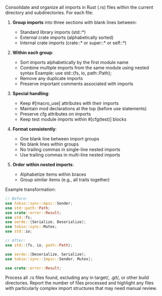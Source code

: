 Consolidate and organize all imports in Rust (.rs) files within the current directory and subdirectories. For
each file:

1. **Group imports** into three sections with blank lines between:
    - Standard library imports (std::*)
    - External crate imports (alphabetically sorted)
    - Internal crate imports (crate::* or super::* or self::*)

2. **Within each group**:
    - Sort imports alphabetically by the first module name
    - Combine multiple imports from the same module using nested syntax
      Example: use std::{fs, io, path::Path};
    - Remove any duplicate imports
    - Preserve important comments associated with imports

3. **Special handling**:
    - Keep #[macro_use] attributes with their imports
    - Maintain mod declarations at the top (before use statements)
    - Preserve cfg attributes on imports
    - Keep test module imports within #[cfg(test)] blocks

4. **Format consistently**:
    - One blank line between import groups
    - No blank lines within groups
    - No trailing commas in single-line nested imports
    - Use trailing commas in multi-line nested imports

5. **Order within nested imports**:
    - Alphabetize items within braces
    - Group similar items (e.g., all traits together)

Example transformation:
  ```rust
  // Before:
  use tokio::sync::mpsc::Sender;
  use std::path::Path;
  use crate::error::Result;
  use std::fs;
  use serde::{Serialize, Deserialize};
  use tokio::sync::Mutex;
  use std::io;

  // After:
  use std::{fs, io, path::Path};

  use serde::{Deserialize, Serialize};
  use tokio::sync::{mpsc::Sender, Mutex};

  use crate::error::Result;
  ```
  Process all .rs files found, excluding any in target/, .git/, or other build directories. Report the number of
  files processed and highlight any files with particularly complex import structures that may need manual review.
